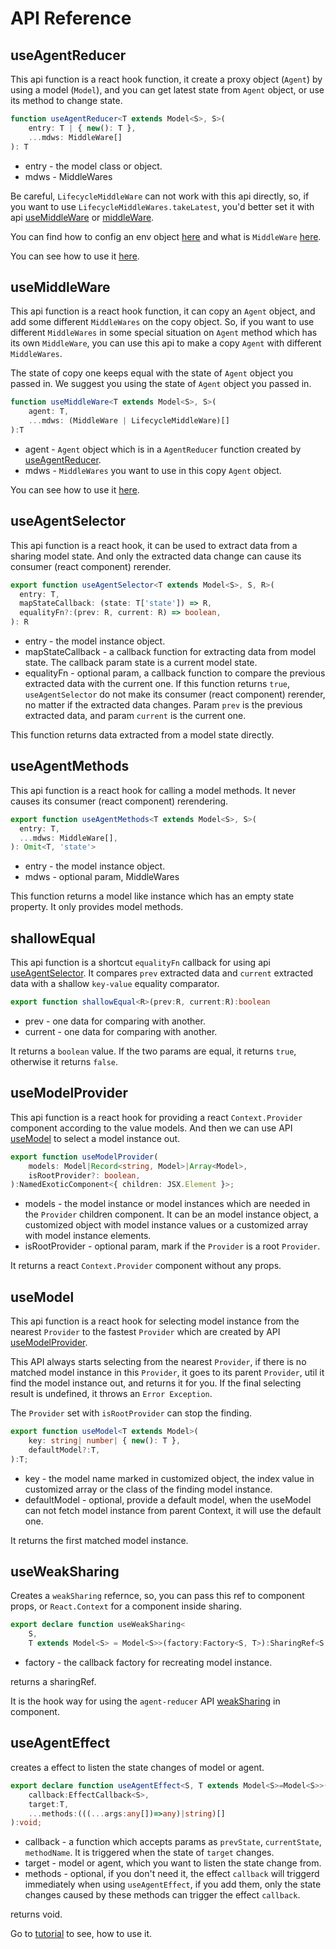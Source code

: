 # API Reference

## useAgentReducer

This api function is a react hook function, it create a proxy object (`Agent`) by using a model (`Model`), and you can get latest state from `Agent` object, or use its method to change state.

```typescript
function useAgentReducer<T extends Model<S>, S>(
    entry: T | { new(): T }, 
    ...mdws: MiddleWare[]
): T
```

* entry - the model class or object.
* mdws - MiddleWares

Be careful, `LifecycleMiddleWare` can not work with this api directly, so, if you want to use `LifecycleMiddleWares.takeLatest`, you'd better set it with api [useMiddleWare](#useMiddleWare) or [middleWare](https://filefoxper.github.io/agent-reducer/#/api?id=middleware).

You can find how to config an env object [here](/guides?id=about-run-env) and what is `MiddleWare` [here](https://filefoxper.github.io/use-agent-reducer/#/guides?id=middleware).

You can see how to use it [here](/tutorial?id=search-page-model).

## useMiddleWare

This api function is a react hook function, it can copy an `Agent` object, and add some different `MiddleWares` on the copy object. So, if you want to use different `MiddleWares` in some special situation on `Agent` method which has its own `MiddleWare`, you can use this api to make a copy `Agent` with different `MiddleWares`. 

The state of copy one keeps equal with the state of `Agent` object you passed in. We suggest you using the state of `Agent` object you passed in.


```typescript
function useMiddleWare<T extends Model<S>, S>(
    agent: T, 
    ...mdws: (MiddleWare | LifecycleMiddleWare)[]
):T
```

* agent - `Agent` object which is in a `AgentReducer` function created by [useAgentReducer](/api?id=useagentreducer).
* mdws - `MiddleWares` you want to use in this copy `Agent` object.

You can see how to use it [here](/tutorial?id=use-middleware).

## useAgentSelector

This api function is a react hook, it can be used to extract data from a sharing model state. And only the extracted data change can cause its consumer (react component) rerender.

```typescript
export function useAgentSelector<T extends Model<S>, S, R>(
  entry: T,
  mapStateCallback: (state: T['state']) => R,
  equalityFn?:(prev: R, current: R) => boolean,
): R
```

* entry - the model instance object.
* mapStateCallback - a callback function for extracting data from model state. The callback param state is a current model state.
* equalityFn - optional param, a callback function to compare the previous extracted data with the current one. If this function returns `true`, `useAgentSelector` do not make its consumer (react component) rerender, no matter if the extracted data changes. Param `prev` is the previous extracted data, and param `current` is the current one.
  
This function returns data extracted from a model state directly.

## useAgentMethods

This api function is a react hook for calling a model methods. It never causes its consumer (react component) rerendering.

```typescript
export function useAgentMethods<T extends Model<S>, S>(
  entry: T,
  ...mdws: MiddleWare[],
): Omit<T, 'state'>
```

* entry - the model instance object.
* mdws - optional param, MiddleWares

This function returns a model like instance which has an empty state property. It only provides model methods.

## shallowEqual

This api function is a shortcut `equalityFn` callback for using api [useAgentSelector](/api?id=useagentselector). It compares `prev` extracted data and `current` extracted data with a shallow `key-value` equality comparator.

```typescript
export function shallowEqual<R>(prev:R, current:R):boolean
```

* prev - one data for comparing with another.
* current - one data for comparing with another.

It returns a `boolean` value. If the two params are equal, it returns `true`, otherwise it returns `false`. 
  
## useModelProvider

This api function is a react hook for providing a react `Context.Provider` component according to the value models. And then we can use API [useModel](/api?id=usemodel) to select a model instance out.

```typescript
export function useModelProvider(
    models: Model|Record<string, Model>|Array<Model>,
    isRootProvider?: boolean,
):NamedExoticComponent<{ children: JSX.Element }>;
```

* models - the model instance or model instances which are needed in the `Provider` children component. It can be an model instance object, a customized object with model instance values or a customized array with model instance elements.
* isRootProvider - optional param, mark if the `Provider` is a root `Provider`.

It returns a react `Context.Provider` component without any props.

## useModel

This api function is a react hook for selecting model instance from the nearest `Provider` to the fastest `Provider` which are created by API [useModelProvider](/api?id=usemodelprovider).

This API always starts selecting from the nearest `Provider`, if there is no matched model instance in this `Provider`, it goes to its parent `Provider`, util it find the model instance out, and returns it for you. If the final selecting result is undefined, it throws an `Error Exception`.

The `Provider` set with `isRootProvider` can stop the finding.

```typescript
export function useModel<T extends Model>(
    key: string| number| { new(): T },
    defaultModel?:T,
):T;
```

* key - the model name marked in customized object, the index value in customized array or the class of the finding model instance.
* defaultModel - optional, provide a default model, when the useModel can not fetch model instance from parent Context, it will use the default one.

It returns the first matched model instance.

## useWeakSharing

Creates a `weakSharing` refernce, so, you can pass this ref to component props, or `React.Context` for a component inside sharing.

```typescript
export declare function useWeakSharing<
    S,
    T extends Model<S> = Model<S>>(factory:Factory<S, T>):SharingRef<S, T>;
```

* factory - the callback factory for recreating model instance.

returns a sharingRef.

It is the hook way for using the `agent-reducer` API [weakSharing](https://filefoxper.github.io/agent-reducer/#/api?id=weaksharing) in component.

## useAgentEffect

creates a effect to listen the state changes of model or agent.

```typescript
export declare function useAgentEffect<S, T extends Model<S>=Model<S>>(
    callback:EffectCallback<S>,
    target:T,
    ...methods:(((...args:any[])=>any)|string)[]
):void;
```

* callback - a function which accepts params as `prevState`, `currentState`, `methodName`. It is triggered when the state of `target` changes.
* target - model or agent, which you want to listen the state change from.
* methods - optional, if you don't need it, the effect `callback` will triggerd immediately when using `useAgentEffect`, if you add them, only the state changes caused by these methods can trigger the effect `callback`.

returns void.

Go to [tutorial](/tutorial?id=use-agent-effect) to see, how to use it.
